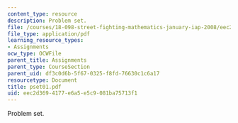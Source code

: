 ```yaml
---
content_type: resource
description: Problem set.
file: /courses/18-098-street-fighting-mathematics-january-iap-2008/eec2d3694177e6a5e5c9081ba75713f1_pset01.pdf
file_type: application/pdf
learning_resource_types:
- Assignments
ocw_type: OCWFile
parent_title: Assignments
parent_type: CourseSection
parent_uid: df3c0d6b-5f67-0325-f8fd-76630c1c6a17
resourcetype: Document
title: pset01.pdf
uid: eec2d369-4177-e6a5-e5c9-081ba75713f1
---
```

Problem set.

